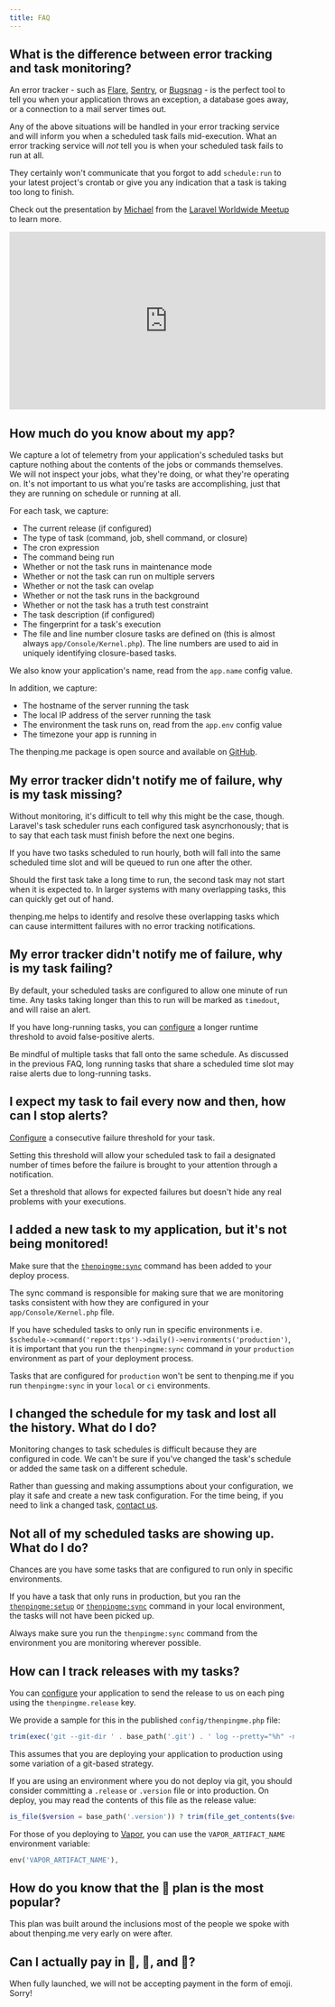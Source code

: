```yaml
---
title: FAQ
---
```

## What is the difference between error tracking and task monitoring?
An error tracker - such as [Flare](https://flareapp.io), [Sentry](https://sentry.io), or [Bugsnag](https://www.bugsnag.com) - is the perfect tool to tell you when your application throws an exception, a database goes away, or a connection to a mail server times out.

Any of the above situations will be handled in your error tracking service and will inform you when a scheduled task fails mid-execution. What an error tracking service will _not_ tell you is when your scheduled task fails to run at all.

They certainly won't communicate that you forgot to add `schedule:run` to your latest project's crontab or give you any indication that a task is taking too long to finish.

Check out the presentation by [Michael](https://twitter.com/michaeldyrynda) from the [Laravel Worldwide Meetup](https://meetup.laravel.com) to learn more.

<iframe width="560" height="315" src="https://www.youtube.com/embed/tAuoLLUcbsE" frameborder="0" allow="accelerometer; autoplay; clipboard-write; encrypted-media; gyroscope; picture-in-picture" allowfullscreen></iframe>

## How much do you know about my app?
We capture a lot of telemetry from your application's scheduled tasks but capture nothing about the contents of the jobs or commands themselves. We will not inspect your jobs, what they're doing, or what they're operating on. It's not important to us what you're tasks are accomplishing, just that they are running on schedule or running at all.

For each task, we capture:

* The current release (if configured)
* The type of task (command, job, shell command, or closure)
* The cron expression
* The command being run
* Whether or not the task runs in maintenance mode
* Whether or not the task can run on multiple servers
* Whether or not the task can ovelap
* Whether or not the task runs in the background
* Whether or not the task has a truth test constraint
* The task description (if configured)
* The fingerprint for a task's execution
* The file and line number closure tasks are defined on (this is almost always `app/Console/Kernel.php`). The line numbers are used to aid in uniquely identifying closure-based tasks.

We also know your application's name, read from the `app.name` config value.

In addition, we capture:

* The hostname of the server running the task
* The local IP address of the server running the task
* The environment the task runs on, read from the `app.env` config value
* The timezone your app is running in

The thenping.me package is open source and available on [GitHub](https://github.com/thenpingme/thenpingme-laravel).

## My error tracker didn't notify me of failure, why is my task missing?
Without monitoring, it's difficult to tell why this might be the case, though. Laravel's task scheduler runs each configured task asyncrhonously; that is to say that each task must finish before the next one begins.

If you have two tasks scheduled to run hourly, both will fall into the same scheduled time slot and will be queued to run one after the other.

Should the first task take a long time to run, the second task may not start when it is expected to. In larger systems with many overlapping tasks, this can quickly get out of hand.

thenping.me helps to identify and resolve these overlapping tasks which can cause intermittent failures with no error tracking notifications.

## My error tracker didn't notify me of failure, why is my task failing?
By default, your scheduled tasks are configured to allow one minute of run time. Any tasks taking longer than this to run will be marked as `timedout`, and will raise an alert.

If you have long-running tasks, you can [configure](/docs/tasks#settings) a longer runtime threshold to avoid false-positive alerts. 

Be mindful of multiple tasks that fall onto the same schedule. As discussed in the previous FAQ, long running tasks that share a scheduled time slot may raise alerts due to long-running tasks.

## I expect my task to fail every now and then, how can I stop alerts?
[Configure](/docs/tasks#settings) a consecutive failure threshold for your task.


Setting this threshold will allow your scheduled task to fail a designated number of times before the failure is brought to your attention through a notification.

Set a threshold that allows for expected failures but doesn't hide any real problems with your executions.

## I added a new task to my application, but it's not being monitored!
Make sure that the [`thenpingme:sync`](/docs/artisan-commands#thenpingmesync) command has been added to your deploy process.

The sync command is responsible for making sure that we are monitoring tasks consistent with how they are configured in your `app/Console/Kernel.php` file.

If you have scheduled tasks to only run in specific environments i.e. `$schedule->command('report:tps')->daily()->environments('production')`, it is important that you run the `thenpingme:sync` command _in_ your `production` environment as part of your deployment process.

Tasks that are configured for `production` won't be sent to thenping.me if you run `thenpingme:sync` in your `local` or `ci` environments.

## I changed the schedule for my task and lost all the history. What do I do?
Monitoring changes to task schedules is difficult because they are configured in code. We can't be sure if you've changed the task's schedule or added the same task on a different schedule.

Rather than guessing and making assumptions about your configuration, we play it safe and create a new task configuration. For the time being, if you need to link a changed task, [contact us](mailto:support@thenping.me).

## Not all of my scheduled tasks are showing up. What do I do?
Chances are you have some tasks that are configured to run only in specific environments.

If you have a task that only runs in production, but you ran the [`thenpingme:setup`](/docs/artisan-commands#thenpingmesetup) or [`thenpingme:sync`](/docs/artisan-commands#thenpingmesync) command in your local environment, the tasks will not have been picked up.

Always make sure you run the `thenpingme:sync` command from the environment you are monitoring wherever possible.

## How can I track releases with my tasks?
You can [configure](/docs/configuration) your application to send the release to us on each ping using the `thenpingme.release` key.

We provide a sample for this in the published `config/thenpingme.php` file:

```php
trim(exec('git --git-dir ' . base_path('.git') . ' log --pretty="%h" -n1 HEAD')),
```

This assumes that you are deploying your application to production using some variation of a git-based strategy.

If you are using an environment where you do not deploy via git, you should consider committing a `.release` or `.version` file or into production. On deploy, you may read the contents of this file as the release value:

```php
is_file($version = base_path('.version')) ? trim(file_get_contents($version)) : null,
```

For those of you deploying to [Vapor](https://vapor.laravel.com), you can use the `VAPOR_ARTIFACT_NAME` environment variable:

```php
env('VAPOR_ARTIFACT_NAME'),
```

## How do you know that the 🤩 plan is the most popular?
This plan was built around the inclusions most of the people we spoke with about thenping.me very early on were after.

## Can I actually pay in 🤔, 🤩, and 🥰?
When fully launched, we will not be accepting payment in the form of emoji. Sorry!
